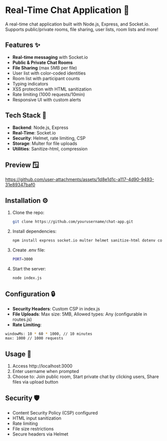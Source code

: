 # Real-Time Chat Application 🚀

A real-time chat application built with Node.js, Express, and Socket.io. Supports public/private rooms, file sharing, user lists, room lists and more!

## Features ✨
- **Real-time messaging** with Socket.io
- **Public & Private Chat Rooms**
- **File Sharing** (max 5MB per file)
- User list with color-coded identities
- Room list with participant counts
- Typing indicators 
- XSS protection with HTML sanitization
- Rate limiting (1000 requests/10min)
- Responsive UI with custom alerts

## Tech Stack 🔧
- **Backend**: Node.js, Express
- **Real-Time**: Socket.io
- **Security**: Helmet, rate limiting, CSP
- **Storage**: Multer for file uploads
- **Utilities**: Sanitize-html, compression

## Preview 🪟
https://github.com/user-attachments/assets/1d8e1d1c-a117-4d90-9493-31e89347baf0

## Installation ⚙️
1. Clone the repo:
   ```bash
   git clone https://github.com/yourusername/chat-app.git
   ```
2. Install dependencies:
   ```bash
   npm install express socket.io multer helmet sanitize-html dotenv compression
   ```
3. Create .env file:
   ```bash
   PORT=3000
   ```
4. Start the server:
   ```bash
   node index.js
   ```

## Configuration 🔒
- **Security Headers**: Custom CSP in index.js
- **File Uploads**: Max size: 5MB, Allowed types: Any (configurable in routes.js)
- **Rate Limiting**:
```bash
windowMs: 10 * 60 * 1000, // 10 minutes
max: 1000 // 1000 requests
```

## Usage 💬
1. Access http://localhost:3000
2. Enter username when prompted
3. Choose to: Join public room, Start private chat by clicking users, Share files via upload button

## Security 🛡️
- Content Security Policy (CSP) configured
- HTML input sanitization
- Rate limiting
- File size restrictions
- Secure headers via Helmet
